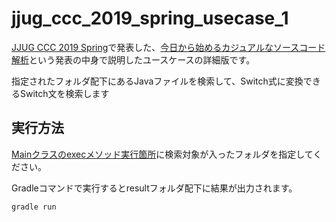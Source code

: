 # jjug_ccc_2019_spring_usecase_1

[JJUG CCC 2019 Spring](http://www.java-users.jp/ccc2019spring/#/)で発表した、[今日から始めるカジュアルなソースコード解析](https://speakerdeck.com/akiragoto/jjug-ccc-2019-spring)という発表の中身で説明したユースケースの詳細版です。

指定されたフォルダ配下にあるJavaファイルを検索して、Switch式に変換できるSwitch文を検索します

## 実行方法

[Mainクラスのexecメソッド実行箇所](https://github.com/AkiraGoto/jjug_ccc_2019_spring_usecase_1/blob/master/src/main/java/jjug_ccc_2019_spring/usecase_1/Main.java#L13)に検索対象が入ったフォルダを指定してください。

Gradleコマンドで実行するとresultフォルダ配下に結果が出力されます。

```
gradle run
```

